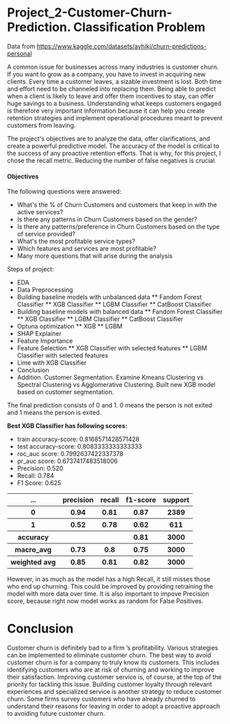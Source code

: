 # Project_2-Customer-Churn-Prediction. Classification Problem
Data from https://www.kaggle.com/datasets/avhikj/churn-predictions-personal

A common issue for businesses across many industries is customer churn. If you want to grow as a company, you have to invest in acquiring new clients. Every time a customer leaves, a sizable investment is lost. Both time and effort need to be channeled into replacing them. Being able to predict when a client is likely to leave and offer them incentives to stay, can offer huge savings to a business.
Understanding what keeps customers engaged is therefore very important information because it can help you create retention strategies and implement operational procedures meant to prevent customers from leaving.

The project's objectives are to analyze the data, offer clarifications, and create a powerful predictive model. The accuracy of the model is critical to the success of any proactive retention efforts. That is why, for this project, I chose the recall metric. Reducing the number of false negatives is crucial.



#### <b> Objectives</b>
The following questions were answered:
* What's the % of Churn Customers and customers that keep in with the active services?
* Is there any patterns in Churn Customers based on the gender?
* Is there any patterns/preference in Churn Customers based on the type of service provided?
* What's the most profitable service types?
* Which features and services are most profitable?
* Many more questions that will arise during the analysis


Steps of project:
* EDA
* Data Preprocessing
* Building baseline models with unbalanced data
  ** Fandom Forest Classifier
  ** XGB Classifier
  ** LGBM Classifier
  ** CatBoost Classifier
* Building baseline models with balanced data 
  ** Fandom Forest Classifier
  ** XGB Classifier
  ** LGBM Classifier
  ** CatBoost Classifier
* Optuna optimization
  ** XGB
  ** LGBM
* SHAP Explainer
* Feature Importance
* Feature Selection
  ** XGB Classifier with selected features
  ** LGBM Classifier with selected features
* Lime with XGB Classifier
* Conclusion
* Addition. Customer Segmentation. Examine Kmeans Clustering vs Spectral Clustering vs Agglomerative Clustering. Built new XGB model based on customer segmentation.

 
 The final prediction consists of 0 and 1. 0 means the person is not exited and 1 means the person is exited.
 
 <b> Best XGB Classifier has following scores: </b>


<ul class="b">
  <li>train accuracy-score: 0.8168571428571428</li>
  <li>test accuracy-score: 0.8083333333333333</li>
  <li>roc_auc score:  0.7992637422337378</li>
  <li>pr_auc score:  0.6737417483518006</li>
  <li>Precision: 0.520</li>
  <li>Recall: 0.784</li>
  <li>F1 Score: 0.625</li>
</ul>

<table>
  <tr>
    <th>...</th>
    <th>precision</th>
    <th>recall</th>
    <th>f1-score</th>
    <th>support</th>
  </tr>
  <tr>
    <th>0</th>
    <th>0.94</th>
    <th>0.81</th>
    <th>0.87</th>
    <th>2389</th>
  </tr>
  <tr>
    <th>1</th>
    <th>0.52</th>
    <th>0.78</th>
    <th>0.62</th>
    <th>611</th>
  </tr>
  <tr>
    <th>accuracy</th>
    <th></th>
    <th></th>
    <th>0.81</th>
    <th>3000</th>
  </tr>
  <tr>
    <th>macro_avg</th>
    <th>0.73</th>
    <th>0.8</th>
    <th>0.75</th>
    <th>3000</th>
  </tr>
  <tr>
    <th>weighted avg</th>
    <th>0.85</th>
    <th>0.81</th>
    <th>0.82</th>
    <th>3000</th>
  </tr>
</table>

<p> However, in as much as the model has a high Recall, it still misses those who end up churning. This could be improved by providing retraining the model with more data over time. It is also important to impove Precision score, because right now model works as random for False Positives.</p>

<h1> Conclusion </h1>
<p> Customer churn is definitely bad to a firm ’s profitability. Various strategies can be implemented to eliminate customer churn. The best way to avoid customer churn is for a company to truly know its customers. This includes identifying customers who are at risk of churning and working to improve their satisfaction. Improving customer service is, of course, at the top of the priority for tackling this issue. Building customer loyalty through relevant experiences and specialized service is another strategy to reduce customer churn. Some firms survey customers who have already churned to understand their reasons for leaving in order to adopt a proactive approach to avoiding future customer churn.</p>


